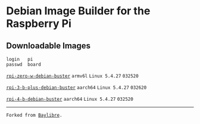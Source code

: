 # Debian Image Builder for the Raspberry Pi
<h2>Downloadable Images</h2>

```
login   pi
passwd  board
```

<code><a href="http://www.mediafire.com/file/w9um696jli9s9eo/rpi-zero-w-debian-buster.7z/file">rpi-zero-w-debian-buster</a></code> <code>armv6l</code> <code>Linux 5.4.27</code> <code>032520</code>

<code><a href="http://www.mediafire.com/file/ujlehuuh7fky6z7/rpi-3-b-plus-debian-buster.7z/file">rpi-3-b-plus-debian-buster</a></code> <code>aarch64</code> <code>Linux 5.4.27</code> <code>032620</code>

<code><a href="http://www.mediafire.com/file/ordfv84kkn2tegu/rpi-4-b-debian-buster.7z/file">rpi-4-b-debian-buster</a></code> <code>aarch64</code> <code>Linux 5.4.27</code> <code>032520</code>

<hr>
<code>Forked from <a href="https://github.com/BayLibre/libretech-image-builder">Baylibre</a>.</code>
